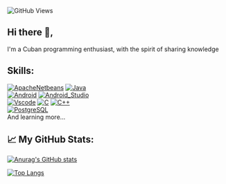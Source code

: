 ![GitHub Views](https://komarev.com/ghpvc/?username=EdgarMoya&color=2685BF) 

## Hi there 👋,
I'm a Cuban programming enthusiast, with the spirit of sharing knowledge

## Skills:
[![ApacheNetbeans](https://img.shields.io/badge/Apache_Netbeans-FF9900?style=for-the-badge&logo=ApacheNetBeansIDE&logoColor=white&labelColor=101010)]()
[![Java](https://img.shields.io/badge/Java-007396?style=for-the-badge&logo=java&logoColor=white&labelColor=101010)]()
</br>
[![Android](https://img.shields.io/badge/Android-3DDC84?style=for-the-badge&logo=android&logoColor=white&labelColor=101010)]()
[![Android_Studio](https://img.shields.io/badge/Android_Studio-3DDC84?style=for-the-badge&logo=android-studio&logoColor=white&labelColor=101010)]()
</br>
[![Vscode](https://img.shields.io/badge/vscode-5C2D91?style=for-the-badge&logo=VisualStudioCode&logoColor=white&labelColor=101010)]()
[![C](https://img.shields.io/badge/C-A8B9CC?style=for-the-badge&logo=C&logoColor=white&labelColor=101010)]()
[![C++](https://img.shields.io/badge/C++-00599C?style=for-the-badge&logo=cplusplus&logoColor=white&labelColor=101010)]()
</br>
[![PostgreSQL](https://img.shields.io/badge/PostgreSQL-4169E1?style=for-the-badge&logo=PostgreSQL&logoColor=white&labelColor=101010)]()
</br>
And learning more...


## &#x1f4c8; My GitHub Stats:

[![Anurag's GitHub stats](https://github-readme-stats.vercel.app/api?username=EdgarMoya)](https://github.com/EdgarMoya/github-readme-stats)

[![Top Langs](https://github-readme-stats.vercel.app/api/top-langs/?username=EdgarMoya&layout=compact)](https://github.com/EdgarMoya/github-readme-stats)
